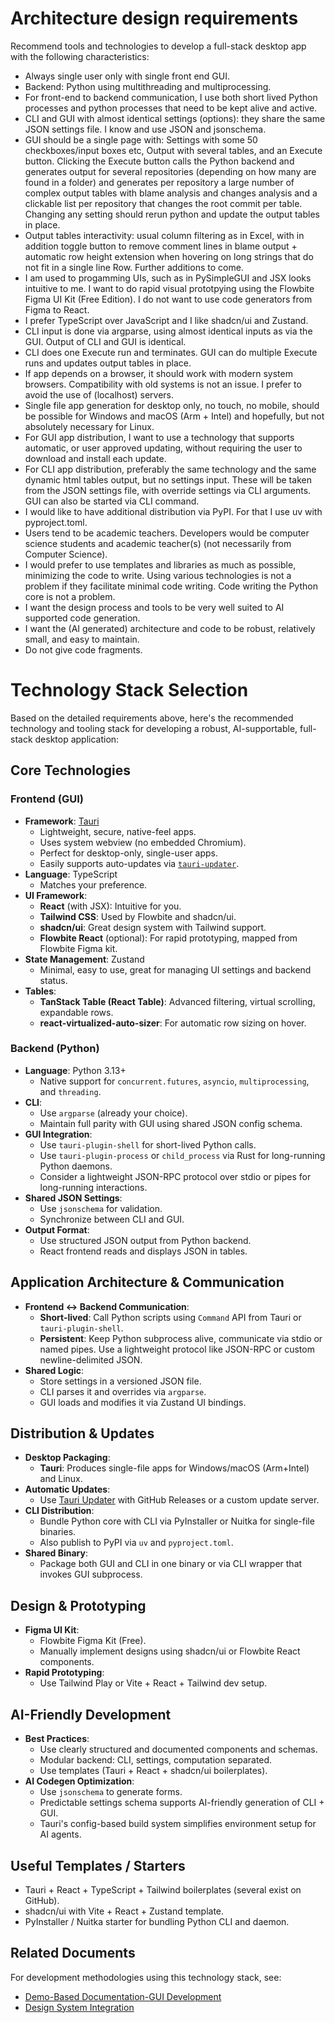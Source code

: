 # Architecture design requirements

Recommend tools and technologies to develop a full-stack desktop app with the following characteristics:

-   Always single user only with single front end GUI.
-   Backend: Python using multithreading and multiprocessing.
-   For front-end to backend communication, I use both short lived Python processes and python processes that need to be kept alive and active.
-   CLI and GUI with almost identical settings (options): they share the same JSON settings file. I know and use JSON and jsonschema.
-   GUI should be a single page with: Settings with some 50 checkboxes/input boxes etc, Output with several tables, and an Execute button. Clicking the Execute button calls the Python backend and generates output for several repositories (depending on how many are found in a folder) and generates per repository a large number of complex output tables with blame analysis and changes analysis and a clickable list per repository that changes the root commit per table. Changing any setting should rerun python and update the output tables in place.
-   Output tables interactivity: usual column filtering as in Excel, with in addition toggle button to remove comment lines in blame output + automatic row height extension when hovering on long strings that do not fit in a single line Row. Further additions to come.
-   I am used to progamming UIs, such as in PySimpleGUI and JSX looks intuitive to me. I want to do rapid visual prototpying using the Flowbite Figma UI Kit (Free Edition). I do not want to use code generators from Figma to React.
-   I prefer TypeScript over JavaScript and I like shadcn/ui and Zustand.
-   CLI input is done via argparse, using almost identical inputs as via the GUI. Output of CLI and GUI is identical.
-   CLI does one Execute run and terminates. GUI can do multiple Execute runs and updates output tables in place.
-   If app depends on a browser, it should work with modern system browsers. Compatibility with old systems is not an issue. I prefer to avoid the use of (localhost) servers.
-   Single file app generation for desktop only, no touch, no mobile, should be possible for Windows and macOS (Arm + Intel) and hopefully, but not absolutely necessary for Linux.
-   For GUI app distribution, I want to use a technology that supports automatic, or user approved updating, without requiring the user to download and install each update.
-   For CLI app distribution, preferably the same technology and the same dynamic html tables output, but no settings input. These will be taken from the JSON settings file, with override settings via CLI arguments. GUI can also be started via CLI command.
-   I would like to have additional distribution via PyPI. For that I use uv with pyproject.toml.
-   Users tend to be academic teachers. Developers would be computer science students and academic teacher(s) (not necessarily from Computer Science).
-   I would prefer to use templates and libraries as much as possible, minimizing the code to write. Using various technologies is not a problem if they facilitate minimal code writing. Code writing the Python core is not a problem.
-   I want the design process and tools to be very well suited to AI supported code generation.
-   I want the (AI generated) architecture and code to be robust, relatively small, and easy to maintain.
-   Do not give code fragments.

# Technology Stack Selection

Based on the detailed requirements above, here's the recommended technology and tooling stack for developing a robust, AI-supportable, full-stack desktop application:

## Core Technologies

### Frontend (GUI)

-   **Framework**: [Tauri](https://tauri.app/)
    -   Lightweight, secure, native-feel apps.
    -   Uses system webview (no embedded Chromium).
    -   Perfect for desktop-only, single-user apps.
    -   Easily supports auto-updates via [`tauri-updater`](https://tauri.app/v1/guides/distribution/updater/).
-   **Language**: TypeScript
    -   Matches your preference.
-   **UI Framework**:
    -   **React** (with JSX): Intuitive for you.
    -   **Tailwind CSS**: Used by Flowbite and shadcn/ui.
    -   **shadcn/ui**: Great design system with Tailwind support.
    -   **Flowbite React** (optional): For rapid prototyping, mapped from Flowbite Figma kit.
-   **State Management**: Zustand
    -   Minimal, easy to use, great for managing UI settings and backend status.
-   **Tables**:
    -   **TanStack Table (React Table)**: Advanced filtering, virtual scrolling, expandable rows.
    -   **react-virtualized-auto-sizer**: For automatic row sizing on hover.

### Backend (Python)

-   **Language**: Python 3.13+
    -   Native support for `concurrent.futures`, `asyncio`, `multiprocessing`, and `threading`.
-   **CLI**:
    -   Use `argparse` (already your choice).
    -   Maintain full parity with GUI using shared JSON config schema.
-   **GUI Integration**:
    -   Use `tauri-plugin-shell` for short-lived Python calls.
    -   Use `tauri-plugin-process` or `child_process` via Rust for long-running Python daemons.
    -   Consider a lightweight JSON-RPC protocol over stdio or pipes for long-running interactions.
-   **Shared JSON Settings**:
    -   Use `jsonschema` for validation.
    -   Synchronize between CLI and GUI.
-   **Output Format**:
    -   Use structured JSON output from Python backend.
    -   React frontend reads and displays JSON in tables.

## Application Architecture & Communication

-   **Frontend ↔ Backend Communication**:
    -   **Short-lived**: Call Python scripts using `Command` API from Tauri or `tauri-plugin-shell`.
    -   **Persistent**: Keep Python subprocess alive, communicate via stdio or named pipes. Use a lightweight protocol like JSON-RPC or custom newline-delimited JSON.
-   **Shared Logic**:
    -   Store settings in a versioned JSON file.
    -   CLI parses it and overrides via `argparse`.
    -   GUI loads and modifies it via Zustand UI bindings.

## Distribution & Updates

-   **Desktop Packaging**:
    -   **Tauri**: Produces single-file apps for Windows/macOS (Arm+Intel) and Linux.
-   **Automatic Updates**:
    -   Use [Tauri Updater](https://tauri.app/v1/guides/distribution/updater/) with GitHub Releases or a custom update server.
-   **CLI Distribution**:
    -   Bundle Python core with CLI via PyInstaller or Nuitka for single-file binaries.
    -   Also publish to PyPI via `uv` and `pyproject.toml`.
-   **Shared Binary**:
    -   Package both GUI and CLI in one binary or via CLI wrapper that invokes GUI subprocess.

## Design & Prototyping

-   **Figma UI Kit**:
    -   Flowbite Figma Kit (Free).
    -   Manually implement designs using shadcn/ui or Flowbite React components.
-   **Rapid Prototyping**:
    -   Use Tailwind Play or Vite + React + Tailwind dev setup.

## AI-Friendly Development

-   **Best Practices**:
    -   Use clearly structured and documented components and schemas.
    -   Modular backend: CLI, settings, computation separated.
    -   Use templates (Tauri + React + shadcn/ui boilerplates).
-   **AI Codegen Optimization**:
    -   Use `jsonschema` to generate forms.
    -   Predictable settings schema supports AI-friendly generation of CLI + GUI.
    -   Tauri's config-based build system simplifies environment setup for AI agents.

## Useful Templates / Starters

-   Tauri + React + TypeScript + Tailwind boilerplates (several exist on GitHub).
-   shadcn/ui with Vite + React + Zustand template.
-   PyInstaller / Nuitka starter for bundling Python CLI and daemon.

## Related Documents

For development methodologies using this technology stack, see:

-   [Demo-Based Documentation-GUI Development](../development/demo-based-documentation-gui-development.md)
-   [Design System Integration](../development/design-system-integration.md)
